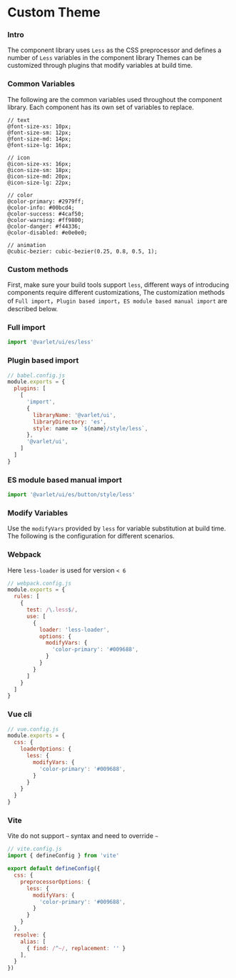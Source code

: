 # Custom Theme

### Intro
The component library uses `Less` as the CSS preprocessor and defines a number of `Less` variables in the component library
Themes can be customized through plugins that modify variables at build time.

### Common Variables
The following are the common variables used throughout the component library. 
Each component has its own set of variables to replace.

```less
// text
@font-size-xs: 10px;
@font-size-sm: 12px;
@font-size-md: 14px;
@font-size-lg: 16px;

// icon
@icon-size-xs: 16px;
@icon-size-sm: 18px;
@icon-size-md: 20px;
@icon-size-lg: 22px;

// color
@color-primary: #2979ff;
@color-info: #00bcd4;
@color-success: #4caf50;
@color-warning: #ff9800;
@color-danger: #f44336;
@color-disabled: #e0e0e0;

// animation
@cubic-bezier: cubic-bezier(0.25, 0.8, 0.5, 1);
```

### Custom methods

First, make sure your build tools support `less`, different ways of introducing components require different customizations,
The customization methods of `Full import`，`Plugin based import`，`ES module based manual import` are described below.

### Full import

```js
import '@varlet/ui/es/less'
```

### Plugin based import

```js
// babel.config.js
module.exports = {
  plugins: [
    [
      'import',
      {
        libraryName: '@varlet/ui',
        libraryDirectory: 'es',
        style: name => `${name}/style/less`,
      },
      '@varlet/ui',
    ]
  ]
}
```

### ES module based manual import

```js
import '@varlet/ui/es/button/style/less'
```

### Modify Variables

Use the `modifyVars` provided by `less` for variable substitution at build time. 
The following is the configuration for different scenarios.

### Webpack

Here `less-loader` is used for version `< 6`

```js
// webpack.config.js
module.exports = {
  rules: [
    {
      test: /\.less$/,
      use: [
        {
          loader: 'less-loader',
          options: {
            modifyVars: {
              'color-primary': '#009688',
            }
          }
        }
      ]
    }
  ]
}
```

### Vue cli
```js
// vue.config.js
module.exports = {
  css: {
    loaderOptions: {
      less: {
        modifyVars: {
          'color-primary': '#009688',
        }
      }
    }
  }
}
```

### Vite
Vite do not support `~` syntax and need to override `~`

```js
// vite.config.js
import { defineConfig } from 'vite'

export default defineConfig({
  css: {
    preprocessorOptions: {
      less: {
        modifyVars: {
          'color-primary': '#009688',
        }
      }
    }
  },
  resolve: {
    alias: [
      { find: /^~/, replacement: '' }
    ],
  }
})
```